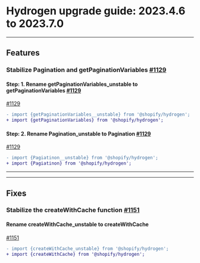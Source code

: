 # Hydrogen upgrade guide: 2023.4.6 to 2023.7.0

----

## Features

### Stabilize Pagination and getPaginationVariables [#1129](https://github.com/Shopify/hydrogen/pull/1129)

#### Step: 1. Rename getPaginationVariables_unstable to getPaginationVariables [#1129](https://github.com/Shopify/hydrogen/pull/1129)

[#1129](https://github.com/Shopify/hydrogen/pull/1129)
```diff
- import {getPaginationVariables__unstable} from '@shopify/hydrogen';
+ import {getPaginationVariables} from '@shopify/hydrogen';
```

#### Step: 2. Rename Pagination_unstable to Pagination [#1129](https://github.com/Shopify/hydrogen/pull/1129)

[#1129](https://github.com/Shopify/hydrogen/pull/1129)
```diff
- import {Pagiatinon__unstable} from '@shopify/hydrogen';
+ import {Pagiatinon} from '@shopify/hydrogen';
```

----

----

## Fixes

### Stabilize the createWithCache function [#1151](https://github.com/Shopify/hydrogen/pull/1151)

#### Rename createWithCache_unstable to createWithCache
[#1151](https://github.com/Shopify/hydrogen/pull/1151)
```diff
- import {createWithCache_unstable} from '@shopify/hydrogen';
+ import {createWithCache} from '@shopify/hydrogen';
```
